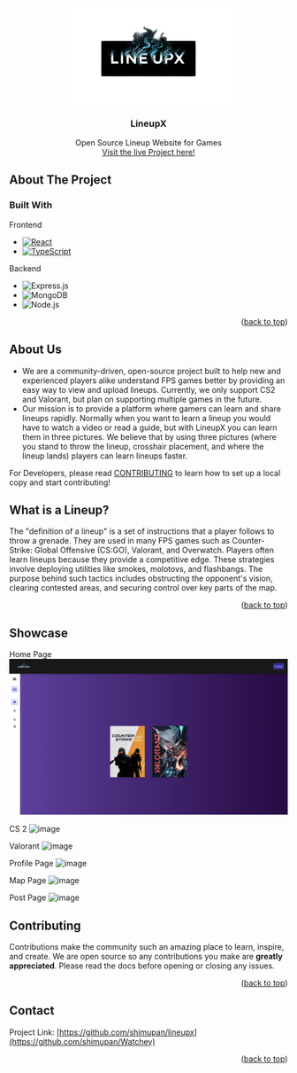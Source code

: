 <!-- Improved compatibility of back to top link: See: https://github.com/othneildrew/Best-README-Template/pull/73 -->

<a name="readme-top"></a>

<!--
*** Thanks for checking out the Best-README-Template. If you have a suggestion
*** that would make this better, please fork the repo and create a pull request
*** or simply open an issue with the tag "enhancement".
*** Don't forget to give the project a star!
*** Thanks again! Now go create something AMAZING! :D
-->

<!-- PROJECT LOGO -->
<br />
<div align="center">
  <a href="https://github.com/shimupan">
    <img src="src/web/src/assets/lineupx_blackbox.webp" alt="Logo" width="60%" height="60%" />
  </a>

  <h3 align="center">LineupX</h3>

  <p align="center">
    Open Source Lineup Website for Games
    <br />
    <a href="https://lineupx.net">Visit the live Project here!</a>
  </p>
</div>

<!-- ABOUT THE PROJECT -->

## About The Project

### Built With

Frontend

- [![React][React.js]][React-url]
- [![TypeScript](https://badges.frapsoft.com/typescript/code/typescript.png?v=101)](https://www.typescriptlang.org/)
  <br/>

Backend

- ![Express.js](https://img.shields.io/badge/Express.js-404D59?style=for-the-badge)
- ![MongoDB](https://img.shields.io/badge/MongoDB-4EA94B?style=for-the-badge)
- ![Node.js](https://img.shields.io/badge/Node.js-339933?style=for-the-badge&logo=node.js&logoColor=white)

<p align="right">(<a href="#readme-top">back to top</a>)</p>

<!-- GETTING STARTED -->

## About Us

- We are a community-driven, open-source project built to help new and experienced players alike understand FPS games better by providing an easy way to view and upload lineups. Currently, we only support CS2 and Valorant, but plan on supporting multiple games in the future.
- Our mission is to provide a platform where gamers can learn and share lineups rapidly. Normally when you want to learn a lineup you would have to watch a video or read a guide, but with LineupX you can learn them in three pictures. We believe that by using three pictures (where you stand to throw the lineup, crosshair placement, and where the lineup lands) players can learn lineups faster.

For Developers, please read <a href="./docs/contributing/CONTRIBUTING.md">CONTRIBUTING</a> to learn how to set up a local copy and start contributing!

## What is a Lineup?

The "definition of a lineup" is a set of instructions that a player follows to throw a grenade. They are used in many FPS games such as Counter-Strike: Global Offensive (CS:GO), Valorant, and Overwatch. Players often learn lineups because they provide a competitive edge. These strategies involve deploying utilities like smokes, molotovs, and flashbangs. The purpose behind such tactics includes obstructing the opponent's vision, clearing contested areas, and securing control over key parts of the map.

<p align="right">(<a href="#readme-top">back to top</a>)</p>

<!-- USAGE EXAMPLES -->

## Showcase

Home Page
<img src="./public/HomeScreen.png" />

CS 2
![image](https://github.com/shimupan/lineupx/assets/37049496/5c93db5e-6f00-4ee4-8e8d-2a8faf0e185b)

Valorant
![image](https://github.com/shimupan/lineupx/assets/37049496/b6de2bb1-bf36-4524-b447-b5cd050fc077)

Profile Page
![image](https://github.com/shimupan/lineupx/assets/37049496/8bacb242-071a-424a-9b94-650a493609a9)

Map Page
![image](https://github.com/shimupan/lineupx/assets/37049496/fbde73e1-3551-459d-b541-5bc20d2986e3)

Post Page
![image](https://github.com/shimupan/lineupx/assets/37049496/0e34de0d-b14b-4ee9-8dfa-7afe5e3dc31a)

<!-- CONTRIBUTING -->

## Contributing

Contributions make the community such an amazing place to learn, inspire, and create. We are open source so any contributions you make are **greatly appreciated**. Please read the docs before opening or closing any issues.

<p align="right">(<a href="#readme-top">back to top</a>)</p>

<!-- CONTACT -->

## Contact

Project Link: [https://github.com/shimupan/lineupx](https://github.com/shimupan/Watchey)

<p align="right">(<a href="#readme-top">back to top</a>)</p>

<!-- MARKDOWN LINKS & IMAGES -->
<!-- https://www.markdownguide.org/basic-syntax/#reference-style-links -->

[contributors-shield]: https://img.shields.io/github/contributors/github_username/repo_name.svg?style=for-the-badge
[contributors-url]: https://github.com/github_username/repo_name/graphs/contributors
[forks-shield]: https://img.shields.io/github/forks/github_username/repo_name.svg?style=for-the-badge
[forks-url]: https://github.com/github_username/repo_name/network/members
[stars-shield]: https://img.shields.io/github/stars/github_username/repo_name.svg?style=for-the-badge
[stars-url]: https://github.com/github_username/repo_name/stargazers
[issues-shield]: https://img.shields.io/github/issues/github_username/repo_name.svg?style=for-the-badge
[issues-url]: https://github.com/github_username/repo_name/issues
[license-shield]: https://img.shields.io/github/license/github_username/repo_name.svg?style=for-the-badge
[license-url]: https://github.com/github_username/repo_name/blob/master/LICENSE.txt
[Next.js]: https://img.shields.io/badge/next.js-000000?style=for-the-badge&logo=nextdotjs&logoColor=white
[Next-url]: https://nextjs.org/
[React.js]: https://img.shields.io/badge/React-20232A?style=for-the-badge&logo=react&logoColor=61DAFB
[React-url]: https://reactjs.org/
[Vue.js]: https://img.shields.io/badge/Vue.js-35495E?style=for-the-badge&logo=vuedotjs&logoColor=4FC08D
[Vue-url]: https://vuejs.org/
[Angular.io]: https://img.shields.io/badge/Angular-DD0031?style=for-the-badge&logo=angular&logoColor=white
[Angular-url]: https://angular.io/
[Svelte.dev]: https://img.shields.io/badge/Svelte-4A4A55?style=for-the-badge&logo=svelte&logoColor=FF3E00
[Svelte-url]: https://svelte.dev/
[Laravel.com]: https://img.shields.io/badge/Laravel-FF2D20?style=for-the-badge&logo=laravel&logoColor=white
[Laravel-url]: https://laravel.com
[Bootstrap.com]: https://img.shields.io/badge/Bootstrap-563D7C?style=for-the-badge&logo=bootstrap&logoColor=white
[Bootstrap-url]: https://getbootstrap.com
[JQuery.com]: https://img.shields.io/badge/jQuery-0769AD?style=for-the-badge&logo=jquery&logoColor=white
[JQuery-url]: https://jquery.com

